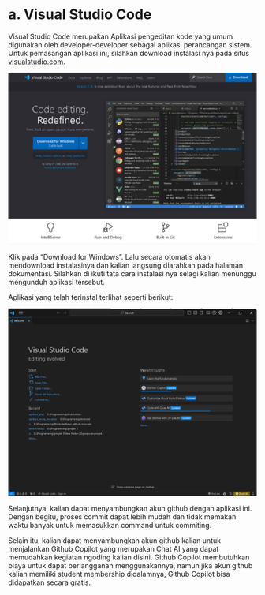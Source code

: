 # a.	Visual Studio Code
Visual Studio Code merupakan Aplikasi pengeditan kode yang umum digunakan oleh developer-developer sebagai aplikasi perancangan sistem. Untuk pemasangan aplikasi ini, silahkan download instalasi nya pada situs [visualstudio.com](code.visualstudio.com).

![tampilan halaman vsc](../../../img/tutorial/sub_vsc%20(2).png)

Klik pada “Download for Windows”. Lalu secara otomatis akan mendownload instalasinya dan kalian langsung diarahkan pada halaman dokumentasi. Silahkan di ikuti tata cara instalasi nya selagi kalian menunggu mengunduh aplikasi tersebut.

Aplikasi yang telah terinstal terlihat seperti berikut:

![tampilan ide vsc](../../../img/tutorial/sub_vsc%20(1).png)

Selanjutnya, kalian dapat menyambungkan akun github dengan aplikasi ini. Dengan begitu, proses commit dapat lebih mudah dan tidak memakan waktu banyak untuk memasukkan command untuk commiting.

Selain itu, kalian dapat menyambungkan akun github kalian untuk menjalankan Github Copilot yang merupakan Chat AI yang dapat memudahkan kegiatan ngoding kalian disini. Github Copilot membutuhkan biaya untuk dapat berlangganan menggunakannya, namun jika akun github kalian memiliki student membership didalamnya, Github Copilot bisa didapatkan secara gratis.